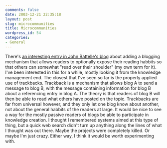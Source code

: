 ```yaml
---
comments: false
date: 2003-12-21 22:35:18
layout: post
slug: microcommunities
title: Microcommunities
wordpress_id: 54
categories:
- General
---
```


There's [an interesting entry in John Battelle's blog](http://battellemedia.com/archives/000156.php) about adding a blogging mechanism that allows readers to optionally expose their reading habbits so that others can somewhat "read over their shoulder" (my own term for it). I've been interested in this for a while, mostly looking it from the knowledge management end. The closest that I've seen so far is the properly applied use of trackbacks. Trackback is a mechanism that allows blog A to send a message to blog B, with the message containing information for blog B about a referencing entry in blog A. The theory is that readers of blog B will then be able to read what others have posted on the topic. Trackbacks are far from universal however, and they only let one blog know about another, not about the general habbits of the readers at large. It would be nice to see a way for the mostly passive readers of blogs be able to participate in knowledge creation. I thought I remembered systems aimed at this type of thing, but a quick web search didn't turn up anything along the lines of what I thought was out there. Maybe the projects were completely killed. Or maybe I'm just crazy. Either way, I think it would be worth experimenting with.
